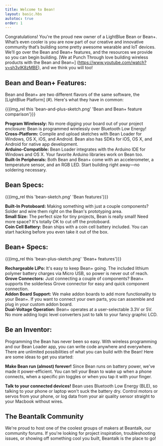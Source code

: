 ```yaml
---
title: Welcome to Bean!
layout: basic.hbs
autotoc: true
order: 1
---
```

 

Congratulations! You're the proud new owner of a LightBlue Bean or Bean+.  What’s even cooler is you are now part of our creative and innovative community that’s building some pretty awesome wearable and IoT devices.  We’ll go over the Bean and Bean+ features, and the resources we provide so you can begin building. [We at Punch Through love building wireless products with the Bean and Bean+] (https://www.youtube.com/watch?v=sh3vIK8zMBE), and we think you will too! 

## Bean and Bean+ Features:
Bean and Bean+ are two different flavors of the same software, the [LightBlue Platform] (#). Here's what they have in common:

{{{img_rel this 'bean-and-plus-sketch.png' 'Bean and Bean+ feature comparison'}}}

__Program Wirelessly:__ No more digging your board out of your project enclosure: Bean is programmed wirelessly over Bluetooth Low Energy!
<br>
__Cross-Platform:__ Compile and upload sketches with Bean Loader for Windows, OS X, iOS, and Android. Bean also has SDKs for iOS, OS X, and Android for native app development. <br>
__Arduino-Compatible:__ Bean Loader integrates with the Arduino IDE for Windows and OS X. Your favorite Arduino libraries work on Bean too. 
<br>
__Built-In Peripherals:__ Both Bean and Bean+ come with an accelerometer, a temperature sensor, and an RGB LED. Start building right away—no soldering necessary.
<br>

## Bean Specs:

{{{img_rel this 'bean-sketch.png' 'Bean features'}}}

__Built-In Protoboard:__ Making something with just a couple components? Solder and wire them right on the Bean's prototyping area.
<br>
__Small Size:__ The perfect size for tiny projects, Bean is really small! Need more space? It's totally OK to cut off the protoboard.
<br>
__Coin Cell Battery:__ Bean ships with a coin cell battery included.
You can start hacking before you even take it out of the box.
 <br>

## Bean+ Specs:

{{{img_rel this 'bean-plus-sketch.png' 'Bean+ features'}}}

__Rechargeable LiPo:__ It's easy to keep Bean+ going. The included lithium polymer battery charges via Micro USB, so power is never out of reach.
<br>
__Grove Connectors:__ Just connecting a couple of components? Bean+ supports the solderless Grove connector for easy and quick component connection.
<br>
__Addon Board Support:__ We make addon boards to add more functionality to your Bean+. If you want to connect your own parts, you can assemble and plug in your custom addon board.
<br>
__Dual-Voltage Operation:__ Bean+ operates at a user-selectable 3.3V or 5V. No more adding logic level converters just to talk to your fancy graphic LCD.
<br>
## Be an Inventor:
Programming the Bean has never been so easy.  With wireless programming and our Bean Loader app, you can write code anywhere and everywhere. There are unlimited possibilities of what you can build with the Bean!  Here are some ideas to get you started:

__Make Bean run (almost) forever!__
  Since Bean runs on battery power, we've made it power-efficient. You can tell
  your Bean to wake up when a phone connects, when a specific pin toggles or
  when you tap it with your finger.
  <br>

__Talk to your connected devices!__
  Bean uses Bluetooth Low Energy (BLE), so talking to your phone or laptop won't
  suck the battery dry. Control motors or servos from your phone, or log data from
  your air quality sensor straight to your Macbook without wires.
  <br>

## The Beantalk Community
We're proud to host one of the coolest groups of makers at Beantalk, our community forums. If you're looking for project inspiration, troubleshooting issues, or showing off something cool you built, Beantalk is the place to go!